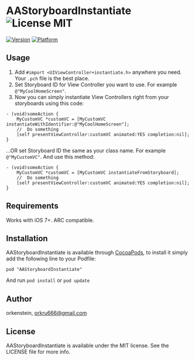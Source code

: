 # AAStoryboardInstantiate ![License MIT](https://go-shields.herokuapp.com/license-MIT-blue.png)

[![Version](http://cocoapod-badges.herokuapp.com/v/AAStoryboardInstantiate/badge.png)](http://cocoadocs.org/docsets/AAStoryboardInstantiate)
[![Platform](http://cocoapod-badges.herokuapp.com/p/AAStoryboardInstantiate/badge.png)](http://cocoadocs.org/docsets/AAStoryboardInstantiate)

## Usage

1. Add `#import <UIViewController+instantiate.h>` anywhere you need. Your `.pch` file is the best place.
2. Set Storyboard ID for View Controller you want to use. For example `@"MyCoolHomeScreen"`.
3. Now you can simply instantiate View Controllers right from your storyboards using this code:
```
- (void)someAction {
    MyCustomVC *customVC = [MyCustomVC instantiateWithIdentifier:@"MyCoolHomeScreen"];
    //  Do something
    [self presentViewController:customVC animated:YES completion:nil];
}
```
...OR set Storyboard ID the same as your class name. For example `@"MyCustomVC"`. And use this method:
```
- (void)someAction {
    MyCustomVC *customVC = [MyCustomVC instantiateFromStoryboard];
    //  Do something
    [self presentViewController:customVC animated:YES completion:nil];
}
```


## Requirements

Works with iOS 7+. ARC compatible.

## Installation

AAStoryboardInstantiate is available through [CocoaPods](http://cocoapods.org), to install
it simply add the following line to your Podfile:

    pod "AAStoryboardInstantiate"
    
And run `pod install` or `pod update`

## Author

orkenstein, orkru666@gmail.com

## License

AAStoryboardInstantiate is available under the MIT license. See the LICENSE file for more info.

